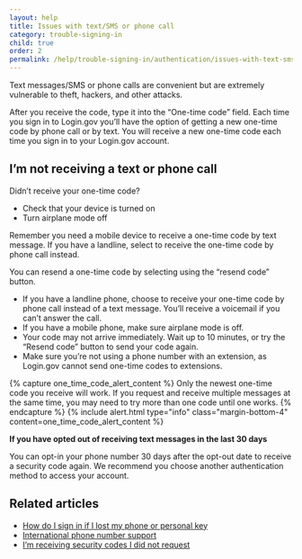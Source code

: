 ```yaml
---
layout: help
title: Issues with text/SMS or phone call
category: trouble-signing-in
child: true
order: 2
permalink: /help/trouble-signing-in/authentication/issues-with-text-sms-phone-call/
---
```


Text messages/SMS or phone calls are convenient but are extremely vulnerable to theft, hackers, and other attacks.

After you receive the code, type it into the “One-time code” field. Each time you sign in to Login.gov you’ll have the option of getting a new one-time code by phone call or by text. You will receive a new one-time code each time you sign in to your Login.gov account.

## I’m not receiving a text or phone call

Didn’t receive your one-time code?
* Check that your device is turned on
* Turn airplane mode off

Remember you need a mobile device to receive a one-time code by text message. If you have a landline, select to receive the one-time code by phone call instead.

You can resend a one-time code by selecting using the “resend code” button.
* If you have a landline phone, choose to receive your one-time code by phone call instead of a text message. You’ll receive a voicemail if you can’t answer the call.
* If you have a mobile phone, make sure airplane mode is off.
* Your code may not arrive immediately. Wait up to 10 minutes, or try the “Resend code” button to send your code again.
* Make sure you’re not using a phone number with an extension, as Login.gov cannot send one-time codes to extensions.

{% capture one_time_code_alert_content %}
Only the newest one-time code you receive will work. If you request and receive multiple messages at the same time, you may need to try more than one code until one works.
{% endcapture %}
{% include alert.html type="info" class="margin-bottom-4" content=one_time_code_alert_content %}

**If you have opted out of receiving text messages in the last 30 days**

You can opt-in your phone number 30 days after the opt-out date to receive a security code again. We recommend you choose another authentication method to access your account.

## Related articles

* [How do I sign in if I lost my phone or personal key](/help/trouble-signing-in/how-to-sign-in/)
* [International phone number support](/help/trouble-signing-in/international-phone-number-support/)
* [I’m receiving security codes I did not request](/help/fraud-concerns/i-am-receiving-security-codes-that-i-did-not-request/)
